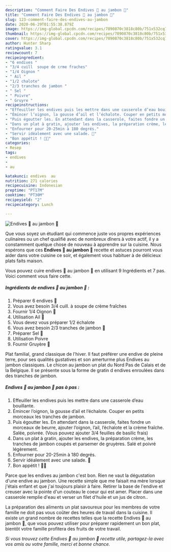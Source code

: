```yaml
---
description: "Comment Faire Des Endives 🥬 au jambon 🐷"
title: "Comment Faire Des Endives 🥬 au jambon 🐷"
slug: 123-comment-faire-des-endives-au-jambon
date: 2020-06-29T01:55:38.879Z
image: https://img-global.cpcdn.com/recipes/7890870c3818c80b/751x532cq70/endives-🥬-au-jambon-🐷-photo-principale-de-la-recette.jpg
thumbnail: https://img-global.cpcdn.com/recipes/7890870c3818c80b/751x532cq70/endives-🥬-au-jambon-🐷-photo-principale-de-la-recette.jpg
cover: https://img-global.cpcdn.com/recipes/7890870c3818c80b/751x532cq70/endives-🥬-au-jambon-🐷-photo-principale-de-la-recette.jpg
author: Hunter Sharp
ratingvalue: 3.1
reviewcount: 7
recipeingredient:
- "6 endives "
- "3/4 cuill  soupe de crme fraches"
- "1/4 Oignon "
- " Ail "
- "1/2 chalote"
- "2/3 tranches de jambon "
- " Sel "
- " Poivre"
- " Gruyre "
recipeinstructions:
- "Effeuiller les endives puis les mettre dans une casserole d’eau bouillante."
- "Émincer l’oignon, la gousse d’ail et l’échalote. Couper en petits morceaux les tranches de jambon."
- "Puis égoutter les. En attendant dans la casserole, faites fondre un morceaux de beurre, ajouter l’oignon, l’ail, l’échalote et la crème fraîche. Salée, poivrée. (Vous pouvez ajouter 3/4 feuilles de basilic frais)"
- "Dans un plat à gratin, ajouter les endives, la préparation crème, les tranches de jambon coupés et parsemer de gruyères. Salé et poivré légèrement."
- "Enfourner pour 20-25min à 180 degrés."
- "Servir idéalement avec une salade. 🥗"
- "Bon appétit ! 🤤🥬"
categories:
- Resep
tags:
- endives
- 
- au

katakunci: endives  au 
nutrition: 271 calories
recipecuisine: Indonesian
preptime: "PT17M"
cooktime: "PT30M"
recipeyield: "2"
recipecategory: Lunch

---
```



![Endives 🥬 au jambon 🐷](https://img-global.cpcdn.com/recipes/7890870c3818c80b/751x532cq70/endives-🥬-au-jambon-🐷-photo-principale-de-la-recette.jpg)

Que vous soyez un étudiant qui commence juste vos propres expériences culinaires ou un chef qualifié avec de nombreux dîners à votre actif, il y a constamment quelque chose de nouveau à apprendre sur la cuisine. Nous espérons que ces <strong> Endives 🥬 au jambon 🐷 </strong> recette et astuces pourront vous aider dans votre cuisine ce soir, et également vous habituer à de délicieux plats faits maison.

<!--inarticleads1-->

Vous pouvez cuire endives 🥬 au jambon 🐷 en utilisant 9 Ingrédients et 7 pas. Voici comment vous faire cette.

##### Ingrédients de endives 🥬 au jambon 🐷 :

1. Préparer 6 endives 🥬
1. Vous avez besoin 3/4 cuill. à soupe de crème fraîches
1. Fournir 1/4 Oignon 🧅
1. Utilisation  Ail 🧄
1. Vous devez vous préparer 1/2 échalote
1. Vous avez besoin 2/3 tranches de jambon 🍖
1. Préparer  Sel 🧂
1. Utilisation  Poivre
1. Fournir  Gruyère 🧀


Plat familial, grand classique de l&#39;hiver. Il faut préférer une endive de pleine terre, pour ses qualités gustatives et son amerturme plus Endives au jambon classiques. Le chicon au jambon un plat du Nord Pas de Calais et de la Belgique. Il se présente sous la forme de gratin d endives enroulées dans des tranches de jambon. 

<!--inarticleads2-->

##### Endives 🥬 au jambon 🐷 pas à pas :

1. Effeuiller les endives puis les mettre dans une casserole d’eau bouillante.
1. Émincer l’oignon, la gousse d’ail et l’échalote. Couper en petits morceaux les tranches de jambon.
1. Puis égoutter les. En attendant dans la casserole, faites fondre un morceaux de beurre, ajouter l’oignon, l’ail, l’échalote et la crème fraîche. Salée, poivrée. (Vous pouvez ajouter 3/4 feuilles de basilic frais)
1. Dans un plat à gratin, ajouter les endives, la préparation crème, les tranches de jambon coupés et parsemer de gruyères. Salé et poivré légèrement.
1. Enfourner pour 20-25min à 180 degrés.
1. Servir idéalement avec une salade. 🥗
1. Bon appétit ! 🤤🥬


Parce que les endives au jambon c&#39;est bon. Rien ne vaut la dégustation d&#39;une endive au jambon. Une recette simple que me faisait ma mère lorsque j&#39;étais enfant et que j&#39;ai toujours plaisir à faire. Retirer la base de l&#39;endive et creuser avec la pointe d&#39;un couteau le coeur qui est amer. Placer dans une casserole remplie d&#39;eau et verser un filet d&#39;huile et un jus de citron.. 

<!--inarticleads1-->

<p>
La préparation des aliments un plat savoureux pour les membres de votre famille ne doit pas vous coûter des heures de travail dans la cuisine. Il existe un grand nombre de recettes telles que la recette Endives 🥬 au jambon 🐷, que vous pouvez utiliser pour préparer rapidement un bon plat, bientôt votre famille profitera des fruits de votre travail.
</p>

<p>
<i>Si vous trouvez cette Endives 🥬 au jambon 🐷 recette utile, partagez-la avec vos amis ou votre famille, merci et bonne chance.</i>
</p>
